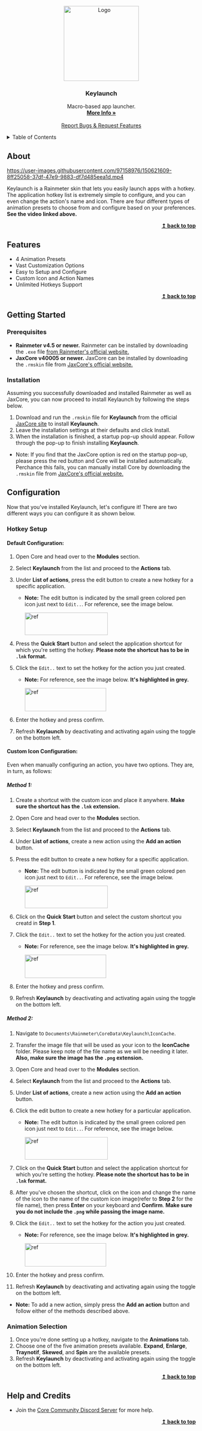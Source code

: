 <div id="top"></div>

<br />
<div align="center">
  <a href="https://github.com/Jax-Core/Keylaunch">
    <img src="" alt="Logo" width="200" height="200">
  </a>

<h3 align="center">Keylaunch</h3>

  <p align="center">
    Macro-based app launcher.
    <br />
    <a href="https://www.deviantart.com/jaxoriginals/art/Keylaunch-Animated-hotkey-launcher-890749449"><strong>More Info »</strong></a>
    <br />
    <br />
    <a href="https://discord.gg/JmgehPSDD6">Report Bugs & Request Features </a>
  </p>
</div>


<!-- TABLE OF CONTENTS -->
<details>
  <summary>Table of Contents</summary>
  <ol>
    <li>
      <a href="#about">About</a>
    </li>
    <li>
      <a href="#Features">Features</a>
    </li>
    <li>
      <a href="#getting-started">Getting Started</a>
      <ul>
        <li><a href="#prerequisites">Prerequisites</a></li>
        <li><a href="#installation">Installation</a></li>
      </ul>
    </li>
    <li>
      <a href="#Configuration">Configuration</a>
        <ul>
          <li><a href="#hotkey-setup">Hotkey Setup</a>
              <ul>
              <li><a href="#default-configuration">Default Configuration</a></li>
                <li><a href="#custom-icon-configuration">Custom Icon Configuration</a>
                <ul>
                  <li><a href="#method-1">Method 1</a></li>
                  <li><a href="#method-2">Method 2</a></li> </ul>
                </li>
              </ul>
            </li>
          <li><a href="#animation-selection">Animation Selection</a></li>
        </ul>
 <li>
      <a href="#help-and-credits">Help and Credits</a>
    </li>
  </ol>
</details>


## About

https://user-images.githubusercontent.com/97158976/150621609-8ff25058-37df-47e9-9883-df7d485eea1d.mp4

Keylaunch is a Rainmeter skin that lets you easily launch apps with a hotkey. The application hotkey list is extremely simple to configure, and you can even change the action's name and icon. There are four different types of animation presets to choose from and configure based on your preferences. **See the video linked above.**

<p align="right">
    <b><a href="#top">↥ back to top</a></b>
</p>

## Features

* 4 Animation Presets
* Vast Customization Options 
* Easy to Setup and Configure
* Custom Icon and Action Names
* Unlimited Hotkeys Support

<p align="right">
    <b><a href="#top">↥ back to top</a></b>
</p>


## Getting Started

### Prerequisites

- **Rainmeter v4.5 or newer.** Rainmeter can be installed by downloading the `.exe` file [from Rainmeter's official website.](https://www.rainmeter.net/)
- **JaxCore v40005 or newer.** JaxCore can be installed by downloading the `.rmskin` file from [JaxCore's official website.](https://jax-core.github.io/)

### Installation

Assuming you successfully downloaded and installed Rainmeter as well as JaxCore, you can now proceed to install Keylaunch by following the steps below.

1. Download and run the `.rmskin` file for **Keylaunch** from the official [JaxCore site](https://jax-core.github.io/) to install **Keylaunch**.
2. Leave the installation settings at their defaults and click Install.
3. When the installation is finished, a startup pop-up should appear. Follow through the pop-up to finish installing **Keylaunch**.

* Note:  If you find that the JaxCore option is red on the startup pop-up, please press the red button and Core will be installed automatically. Perchance this fails, you can manually install Core by downloading the `.rmskin` file from [JaxCore's official website.](https://jax-core.github.io/)

## Configuration

Now that you've installed Keylaunch, let's configure it! There are two different ways you can configure it as shown below.

### Hotkey Setup

#### Default Configuration:

1. Open Core and head over to the **Modules** section.
2. Select **Keylaunch** from the list and proceed to the **Actions** tab.
3. Under **List of actions**, press the edit button to create a new hotkey for a specific application.
    - **Note:** The edit button is indicated by the small green colored pen icon just next to `Edit..`. For reference, see the image below.

      <img src ="https://imgur.com/PNFKsqD.png" alt = "ref" width="221" height ="60">

4. Press the **Quick Start** button and select the application shortcut for which you're setting the hotkey. **Please note the shortcut has to be in `.lnk` format.**
5. Click the `Edit..` text to set the hotkey for the action you just created.
    - **Note:** For reference, see the image below. **It's highlighted in grey.**

      <img src ="https://imgur.com/mdgm9No.png" alt = "ref" width="217" height ="62">

6. Enter the hotkey and press confirm.
7. Refresh **Keylaunch** by deactivating and activating again using the toggle on the bottom left.

#### Custom Icon Configuration:

Even when manually configuring an action, you have two options. They are, in turn, as follows:

##### Method 1:

1. Create a shortcut with the custom icon and place it anywhere. **Make sure the shortcut has the `.lnk` extension.**
2. Open Core and head over to the **Modules** section.
3. Select **Keylaunch** from the list and proceed to the **Actions** tab.
4. Under **List of actions**, create a new action using the **Add an action** button.
5. Press the edit button to create a new hotkey for a specific application.
    - **Note:** The edit button is indicated by the small green colored pen icon just next to `Edit..`. For reference, see the image below.

      <img src ="https://imgur.com/PNFKsqD.png" alt = "ref" width="221" height ="60">

6. Click on the **Quick Start** button and select the custom shortcut you creatd in **Step 1**.
7. Click the `Edit..` text to set the hotkey for the action you just created.
    - **Note:** For reference, see the image below. **It's highlighted in grey.**

      <img src ="https://imgur.com/mdgm9No.png" alt = "ref" width="217" height ="62">

8. Enter the hotkey and press confirm.
9. Refresh **Keylaunch** by deactivating and activating again using the toggle on the bottom left.

##### Method 2:

1. Navigate to `Documents\Rainmeter\CoreData\Keylaunch\IconCache`.
2. Transfer the image file that will be used as your icon to the **IconCache** folder. Please keep note of the file name as we will be needing it later.
**Also, make sure the image has the `.png` extension.**
3. Open Core and head over to the **Modules** section.
4. Select **Keylaunch** from the list and proceed to the **Actions** tab.
5. Under **List of actions**, create a new action using the **Add an action** button.
6. Click the edit button to create a new hotkey for a particular application.
    - **Note:** The edit button is indicated by the small green colored pen icon just next to `Edit..`. For reference, see the image below.

      <img src ="https://imgur.com/PNFKsqD.png" alt = "ref" width="221" height ="60">

7. Click on the **Quick Start** button and select the application shortcut for which you're setting the hotkey. **Please note the shortcut has to be in `.lnk` format.**
8. After you've chosen the shortcut, click on the icon and change the name of the icon to the name of the custom icon image(refer to **Step 2** for the file name), then press **Enter** on your keyboard and **Confirm**. **Make sure you do not include the `.png` while passing the image name.**
9. Click the `Edit..` text to set the hotkey for the action you just created.
    - **Note:** For reference, see the image below. **It's highlighted in grey.**

      <img src ="https://imgur.com/mdgm9No.png" alt = "ref" width="217" height ="62">

10. Enter the hotkey and press confirm.
11. Refresh **Keylaunch** by deactivating and activating again using the toggle on the bottom left.

* **Note:** To add a new action, simply press the **Add an action** button and follow either of the methods described above.

### Animation Selection

1. Once you're done setting up a hotkey, navigate to the **Animations** tab.
2. Choose one of the five animation presets available. **Expand**, **Enlarge**, **Traynotif**, **Skewed**, and **Spin** are the available presets.
3. Refresh **Keylaunch** by deactivating and activating again using the toggle on the bottom left.

<p align="right">
    <b><a href="#top">↥ back to top</a></b>
</p>

## Help and Credits

- Join the [Core Community Discord Server](https://discord.gg/JmgehPSDD6) for more help.

<p align="right">
    <b><a href="#top">↥ back to top</a></b>
</p>